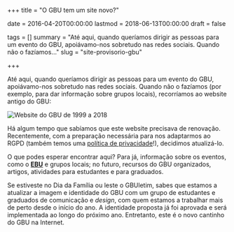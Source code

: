 +++
title = "O GBU tem um site novo?"

date = 2016-04-20T00:00:00
lastmod = 2018-06-13T00:00:00
draft = false

tags = []
summary = "Até aqui, quando queríamos dirigir as pessoas para um evento do GBU, apoiávamo-nos sobretudo nas redes sociais. Quando não o fazíamos..."
slug = "site-provisorio-gbu"

+++

Até aqui, quando queríamos dirigir as pessoas para um evento do GBU, apoiávamo-nos sobretudo nas redes sociais. Quando não o fazíamos (por exemplo, para dar informação sobre grupos locais), recorríamos ao website antigo do GBU:

![Website do GBU de 1999 a 2018](/img/blog/201806-sitio-antigo.png "Website do GBU de 1999 a 2018")

Há algum tempo que sabíamos que este website precisava de renovação. Recentemente, com a preparação necessária para nos adaptarmos ao RGPD (também temos uma [política de privacidade][policy]!), decidimos atualizá-lo.

O que podes esperar encontrar aqui? Para já, informação sobre os eventos, como o __[EBU][ebu]__ e grupos locais; no futuro, recursos do GBU organizados, artigos, atividades para estudantes e para graduados.

Se estiveste no Dia da Família ou leste o GBUletim, sabes que estamos a atualizar a imagem e identidade do GBU com um grupo de estudantes e graduados de comunicação e _design_, com quem estamos a trabalhar mais de perto desde o início do ano. A identidade proposta já foi aprovada e será implementada ao longo do próximo ano. Entretanto, este é o novo cantinho do GBU na Internet.

[ebu]:/project/ebu-2018/
[policy]:/page/politica-privacidade/
[missao]:/page/missao-e-visao/